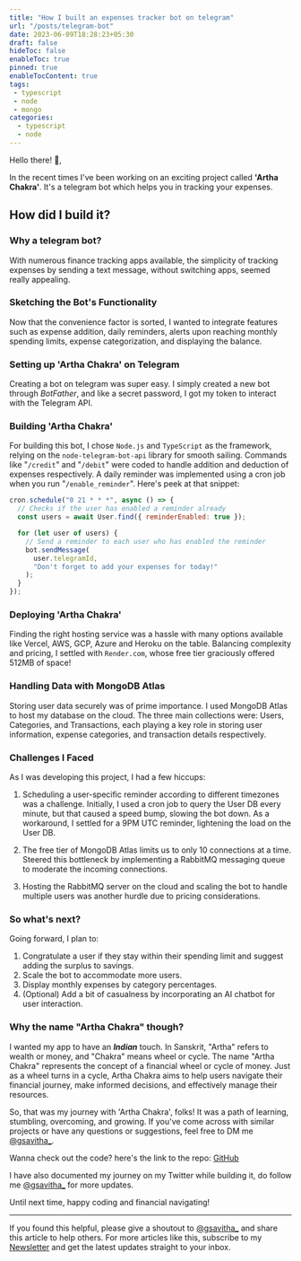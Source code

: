 ```yaml
---
title: "How I built an expenses tracker bot on telegram"
url: "/posts/telegram-bot"
date: 2023-06-09T18:28:23+05:30
draft: false
hideToc: false
enableToc: true
pinned: true
enableTocContent: true
tags:
 - typescript
 - node
 - mongo 
categories:
  - typescript
  - node
---
```


Hello there! :wave:,

In the recent times I've been working on an exciting project called **'Artha Chakra'**. It's a telegram bot which helps you in tracking your expenses. 

## How did I build it?

### Why a telegram bot?

With numerous finance tracking apps available, the simplicity of tracking expenses by sending a text message, without switching apps, seemed really appealing. 

### Sketching the Bot's Functionality

Now that the convenience factor is sorted, I wanted to integrate features such as expense addition, daily reminders, alerts upon reaching monthly spending limits, expense categorization, and displaying the balance.

### Setting up 'Artha Chakra' on Telegram

Creating a bot on telegram was super easy. I simply created a new bot through *BotFather*, and like a secret password, I got my token to interact with the Telegram API.

### Building 'Artha Chakra'

For building this bot, I chose `Node.js` and `TypeScript` as the framework, relying on the `node-telegram-bot-api` library for smooth sailing. Commands like "`/credit`" and "`/debit`" were coded to handle addition and deduction of expenses respectively. A daily reminder was implemented using a cron job when you run "`/enable_reminder`". Here's peek at that snippet: 

```javascript
cron.schedule("0 21 * * *", async () => {
  // Checks if the user has enabled a reminder already 
  const users = await User.find({ reminderEnabled: true });

  for (let user of users) {
    // Send a reminder to each user who has enabled the reminder
    bot.sendMessage(
      user.telegramId,
      "Don't forget to add your expenses for today!"
    );
  }
});
```

### Deploying 'Artha Chakra'

Finding the right hosting service was a hassle with many options available like Vercel, AWS, GCP, Azure and Heroku on the table. Balancing complexity and pricing, I settled with `Render.com`, whose free tier graciously offered 512MB of space!

### Handling Data with MongoDB Atlas

Storing user data securely was of prime importance. I used MongoDB Atlas to host my database on the cloud. The three main collections were: Users, Categories, and Transactions, each playing a key role in storing user information, expense categories, and transaction details respectively.

### Challenges I Faced

As I was developing this project, I had a few hiccups:

1. Scheduling a user-specific reminder according to different timezones was a challenge. Initially, I used a cron job to query the User DB every minute, but that caused a speed bump, slowing the bot down. As a workaround, I settled for a 9PM UTC reminder, lightening the load on the User DB.

2. The free tier of MongoDB Atlas limits us to only 10 connections at a time. Steered this bottleneck by implementing a RabbitMQ messaging queue to moderate the incoming connections.

3. Hosting the RabbitMQ server on the cloud and scaling the bot to handle multiple users was another hurdle due to pricing considerations.

### So what's next?

Going forward, I plan to:

1. Congratulate a user if they stay within their spending limit and suggest adding the surplus to savings.
2. Scale the bot to accommodate more users.
3. Display monthly expenses by category percentages.
4. (Optional) Add a bit of casualness by incorporating an AI chatbot for user interaction.

### Why the name "Artha Chakra" though?

I wanted my app to have an ***Indian*** touch. In Sanskrit, "Artha" refers to wealth or money, and "Chakra" means wheel or cycle. The name "Artha Chakra" represents the concept of a financial wheel or cycle of money.  Just as a wheel turns in a cycle, Artha Chakra aims to help users navigate their financial journey, make informed decisions, and effectively manage their resources.
 
So, that was my journey with 'Artha Chakra', folks! It was a path of learning, stumbling, overcoming, and growing. If you've come across with similar projects or have any questions or suggestions, feel free to DM me [@gsavitha_](https://twitter.com/gsavitha_). 

Wanna check out the code? here's the link to the repo:  [GitHub](https://github.com/g-savitha/ArthaChakra-telegram-bot)

I have also documented my journey on my Twitter while building it, do follow me [@gsavitha_](https://twitter.com/gsavitha_) for more updates. 

Until next time, happy coding and financial navigating!

---

If you found this helpful, please give a shoutout to [@gsavitha_](https://twitter.com/gsavitha_) and share this article to help others. For more articles like this, subscribe to my [Newsletter](https://www.getrevue.co/profile/gsavitha) and get the latest updates straight to your inbox.

